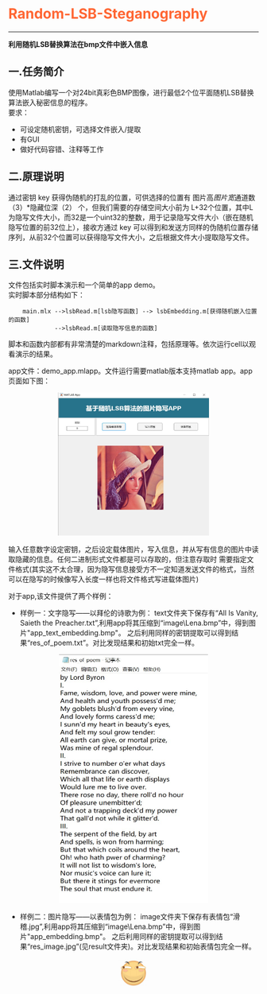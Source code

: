 # <b><font color="FF6633">Random-LSB-Steganography</font></b>
---
**利用随机LSB替换算法在bmp文件中嵌入信息**

## 一.任务简介
使用Matlab编写一个对24bit真彩色BMP图像，进行最低2个位平面随机LSB替换算法嵌入秘密信息的程序。  
要求：
- 可设定随机密钥，可选择文件嵌入/提取
- 有GUI
- 做好代码容错、注释等工作

## 二.原理说明
通过密钥 key 获得伪随机的打乱的位置，可供选择的位置有 图片高*图片宽*通道数（3）*隐藏位深（2） 个，但我们需要的存储空间大小前为
L+32个位置，其中L为隐写文件大小，而32是一个uint32的整数，用于记录隐写文件大小（嵌在随机隐写位置的前32位上），接收方通过 key
可以得到和发送方同样的伪随机位置存储序列，从前32个位置可以获得隐写文件大小，之后根据文件大小提取隐写文件。

## 三.文件说明
文件包括实时脚本演示和一个简单的app demo。  
实时脚本部分结构如下：
```
    main.mlx -->lsbRead.m[lsb隐写函数] --> lsbEmbedding.m[获得随机嵌入位置的函数]
             -->lsbRead.m[读取隐写信息的函数]
```

脚本和函数内部都有非常清楚的markdown注释，包括原理等。依次运行cell以观看演示的结果。

app文件：demo_app.mlapp。文件运行需要matlab版本支持matlab app。app页面如下图： 

<div align = "center">
    <img src="image\illustrate\app1.jpg" alt="app1" width="304" height="288">
</div>

输入任意数字设定密钥，之后设定载体图片，写入信息，并从写有信息的图片中读取隐藏的信息。任何二进制形式文件都是可以存取的，但注意存取时
需要指定文件格式(其实这不太合理，因为隐写信息接受方不一定知道发送文件的格式，当然可以在隐写的时候像写入长度一样也将文件格式写进载体图片)

对于app,该文件提供了两个样例：
- 样例一：文字隐写——以拜伦的诗歌为例：
         text文件夹下保存有“All Is Vanity, Saieth the Preacher.txt”,利用app将其压缩到“image\Lena.bmp”中，得到图片"app_text_embedding.bmp"。
         之后利用同样的密钥提取可以得到结果“res_of_poem.txt”。对比发现结果和初始txt完全一样。
<div align = "center">
    <img src="image\illustrate\app2.jpg" alt="app2" width="300" height="500">
</div>

- 样例二：图片隐写——以表情包为例：
         image文件夹下保存有表情包“滑稽.jpg”,利用app将其压缩到“image\Lena.bmp”中，得到图片"app_embedding.bmp"。
         之后利用同样的密钥提取可以得到结果“res_image.jpg”(见result文件夹)。对比发现结果和初始表情包完全一样。
<div align = "center">
    <img src="result\res_image.jpg" alt="app3" width="60" height="60">
</div>         
